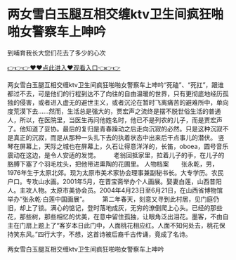 # 两女雪白玉腿互相交缠ktv卫生间疯狂啪啪女警察车上呻吟
到哺育我长大您们花去了多少的心次

<a href="https://github.com/qdmang/dhap/issues/1">👉👉👉♥♥点此进入♥观看入口👈👉👉</a>

两女雪白玉腿互相交缠ktv卫生间疯狂啪啪女警察车上呻吟“死磕”、“死扛”，跟谁都过不去，可是他们的行程到达不了向往的自由温暖的世界，只有更彻底地经历孤独的侵害，或者进入虚无的避世主义，或者沉沦在暂时飞离痛苦的避难所中，单向度荒漠下去……然而，生活总是强大的，贾宏声之流终是摆不脱世俗生活的普通人，所以，在医院里，当医生再问他姓名时，他已不是列农的儿子，而是贾宏声了。他知道了妥协。最后的复归是青春躁动之后走向沉寂的必然。只是这种沉寂不是真正的沉寂，而是从那种一头扎下去的执着状态中出来后干点事儿的潜伏。
竖琴在屏幕上，天际之城也在屏幕上，久石让得意洋洋的，长笛，oboea，圆号音乐震动在这边，是令人安适的发觉。
　　老翁回抵家里，拉着儿子的手，在儿子的胳膊下塞了个羽毛枕头，把他带进熏陶的花圃里。
人物档案　　张永乾，男，1976年生于太原北郊。现为太原市美术家协会理事兼副秘书长。大专学历。农民户口。专攻山水画。2001年5月，在晋宝斋举办个人画展。娶妻白莲，山西昔阳人。主攻人物。太原市美协会员。2004年4月23日至6月21日，在山西省博物馆举办“张永乾·白莲中国画展”。
　　第二年春天，刻意又寻到此村居，见门庭仍旧，却上了锁。满心的惦记，登时落地成灰，无穷的潦倒爬上心头。已经的那些花，那些树，那些相忆的优美，在意中留住孤独，让眼角泛出泪花。墨客，不由自主在门扇上题上了“客岁本日此门中，人面桃花相应红。人面不知何处去，桃花保持笑东风。”四行大字，不想，这首诗被后裔千古传诵，竟成了名诗。

两女雪白玉腿互相交缠ktv卫生间疯狂啪啪女警察车上呻吟
